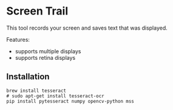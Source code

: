 # Screen Trail

This tool records your screen and saves text that was displayed.

Features:

- supports multiple displays
- supports retina displays

## Installation

```
brew install tesseract
# sudo apt-get install tesseract-ocr
pip install pytesseract numpy opencv-python mss
```
